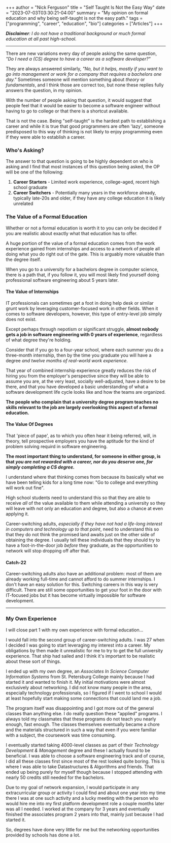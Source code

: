 +++
author = "Nick Ferguson"
title = "Self Taught Is Not the Easy Way"
date = "2023-07-03T03:30:21-04:00"
summary = "My opinion on formal education and why being self-taught is not the easy path."
tags = ["programming", "career", "education", "bio"]
categories = ["Articles"]
+++

*__Disclaimer__: I do not have a traditional background or much formal education at all past high-school.*

--- 
There are new variations every day of people asking the same question, *"Do I need a (CS) degree to have a career as a software developer?"*

They are always answered similarly, *"No, but it helps, mostly if you want to go into management or work for a company that requires a bachelors one day."* Sometimes someone will mention something about *theory* or *fundamentals*, and I think those are correct too, but none these replies fully answers the question, in my opinion.

With the number of people asking that question, it would suggest that people feel that it would be easier to become a software engineer without having to go to college or that there is a shortcut available. 

That is not the case. Being "self-taught" is the hardest path to establishing a career and while it is true that good programmers are often 'lazy', someone predisposed to this way of thinking is not likely to enjoy programming even if they were able to establish a career.

### Who's Asking?

The answer to that question is going to be highly dependent on who is asking and I find that most instances of this question being asked, the OP will be one of the following:

1. __Career Starters__ - Limited work experience, college-aged, recent high school graduate
2. __Career Switchers__ - Potentially many years in the workforce already, typically late-20s and older, if they have any college education it is likely unrelated


### The Value of a Formal Education

Whether or not a formal education is worth it to you can only be decided if you are realistic about exactly what that education has to offer. 

A huge portion of the value of a formal education comes from the work experience gained from internships and access to a network of people all doing what you do right out of the gate. This is arguably more valuable than the degree itself.

When you go to a university for a bachelors degree in computer science, there is a path that, if you follow it, you will most likely find yourself doing professional software engineering about 5 years later.  

#### The Value of Internships

IT professionals can sometimes get a foot in doing help desk or similar grunt work  by leveraging customer-focused work in other fields. When it comes to software developers, however, this type of entry-level job simply does not exist.  

Except perhaps through nepotism or significant struggle, __almost nobody gets a job in software engineering with 0 years of experience__, regardless of what degree they're holding.  

Consider that if you go to a four-year school, where each summer you do a three-month internship, then by the time you graduate you will have a degree *and twelve months of real-world work experience*.  

That year of combined internship experience greatly reduces the risk of hiring you from the employer's perspective since they will be able to assume you are, at the very least, socially well-adjusted, have a desire to be there, and that you have developed a basic understanding of what a software development life cycle looks like and how the teams are organized.  

__The people who complain that a university degree program teaches no skills relevant to the job are largely overlooking this aspect of a formal education.__  

#### The Value Of Degrees

That 'piece of pape', as to which you often hear it being referred, will, in theory, tell prospective employers you have the aptitude for the kind of problem solving requird in software engineering.

__The most important thing to understand, for someone in either group, is that *you are not rewarded with a career, nor do you deserve one, for simply completing a CS degree.*__  

I understand where that thinking comes from because its basically what we have been telling kids for a long time now: "Go to college and everything will work out fine".  

High school students need to understand this so that they are able to receive *all* of the value available to them while attending a university so they will leave with not only an education and degree, but also a chance at even applying it.  

Career-switching adults, *especially if they have not had a life-long interest in computers and technology up to that point*, need to understand this so that they do not think the promised land awaits just on the other side of obtaining the degree. I usually tell these individuals that they should try to have a foot-in-the-door job *before* they graduate, as the opportunities to network will stop dropping off after that.

#### Catch-22

Career-switching adults also have an additional problem: most of them are already working full-time and cannot afford to do summer internships. I don't have an easy solution for this. Switching careers in this way is very difficult. There are still some opportunities to get your foot in the door with IT-focused jobs but it has become virtually impossible for software development. 

---

### My Own Experience

I will close part 1 with my own experience with formal education...   

I would fall into the second group of career-switching adults. I was 27 when I decided I was going to start leveraging my interest into a career. My obligations by then made it unrealistic for me to try to get the full university experience. That ship had sailed and I think it's important to be realistic about these sort of things. 

I ended up with my own degree, an *Associates In Science Computer Information Systems* from St. Petersburg College mainly because I had started it and wanted to finish it. My initial motivations were almost exclusively about networking. I did not know many people in the area, especially technology professionals, so I figured if I went to school I would at least hopefully start making some connections that could land me a job.  

The program itself was disappointing and I got more out of the general classes than anything else. I do really question these "applied" programs. I always told my classmates that these programs do not teach you nearly enough, fast enough. The classes themselves eventually became a chore and the materials structured in such a way that even if you were familiar with a subject, the coursework was time consuming.  

I eventually started taking 4000-level classes as part of their *Technology Development & Management* degree and these I actually found to be beneficial. I was able to choose a software engineering track and of course, I did all these classes first since most of the rest looked quite boring. This is where I was able to take Datastructures & Algorithms and friends. That ended up being purely for myself though because I stopped attending with nearly 50 credits still needed for the bachelors.  

Due to my goal of network expansion, I would participate in any extracurricular group or activity I could find and about one year into my time there I was at one such activity and a lucky meeting with the person who would hire me into my first platform development role a couple months later was all I needed. I worked at the company for 3 years and eventually finished the associates program 2 years into that, mainly just because I had started it.  

So, degrees have done very little for me but the networking opportunities provided by schools has done a lot. 

